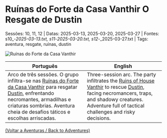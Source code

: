 ﻿
# Ruínas do Forte da Casa Vanthir  O Resgate de Dustin

Sessões: 10, 11, 12 | Datas: 2025-03-13, 2025-03-20, 2025-03-27 | Fontes: s10_-_2025-03-13.txt, s11_-_2025-03-20.txt, s12_-_2025-03-27.txt | Tags: aventura, resgate, ruínas, dustin

![Ruínas do Forte da Casa Vanthir](assets/location/location_blank.png)

| Português | English |
|-----------|---------|
| Arco de três sessões. O grupo infiltra-se nas [Ruínas do Forte da Casa Vanthir](ruinas_do_forte_da_casa_vanthir.md) para resgatar [Dustin](pc_dustin..md), enfrentando necromantes, armadilhas e criaturas sombrias. Aventura cheia de desafios táticos e escolhas arriscadas. | Three-session arc. The party infiltrates the [Ruins of House Vanthir](ruinas_do_forte_da_casa_vanthir.md) to rescue [Dustin](pc_dustin..md), facing necromancers, traps, and shadowy creatures. Adventure full of tactical challenges and risky decisions. |

[(Voltar a Aventuras / Back to Adventures)](dm/summary/aventuras.md)  

